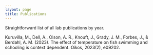 ```yaml
---
layout: page
title: Publications
---
```


Straightforward list of all lab publications by year.

Kuruvilla, M., Dell, A., Olson, A. R., Knouft, J., Grady, J. M., Forbes, J., & Berdahl, A. M. (2023). The effect of temperature on fish swimming and schooling is context dependent. Oikos, 2023(2), e09202.
